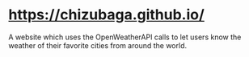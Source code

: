 # https://chizubaga.github.io/
A website which uses the OpenWeatherAPI calls to let users know the weather of their favorite cities from around the world.
